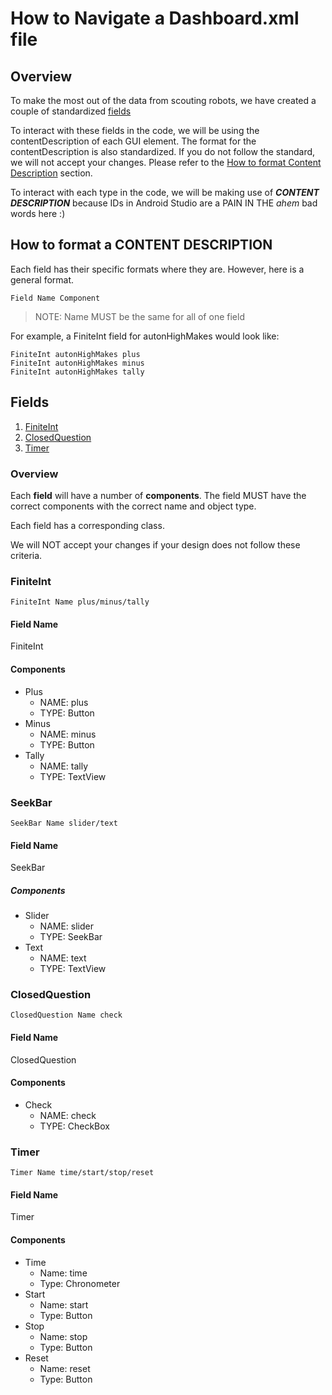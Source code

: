 # How to Navigate a Dashboard.xml file
## Overview
To make the most out of the data from scouting robots, we have created a couple of standardized [fields](#fields)

To interact with these fields in the code, we will be using the contentDescription of each GUI element. The format for the contentDescription is also standardized. If you do not follow the standard, we will not accept your changes. Please refer to the [How to format Content Description](#how-to-format-a-content-description) section.

To interact with each type in the code, we will be making use of ***CONTENT DESCRIPTION*** because IDs in Android Studio are a PAIN IN THE *ahem* bad words here :)


## How to format a CONTENT DESCRIPTION
Each field has their specific formats where they are. However, here is a general format.

`Field Name Component`

> NOTE: Name MUST be the same for all of one field

For example, a FiniteInt field for autonHighMakes would look like:

    FiniteInt autonHighMakes plus  
    FiniteInt autonHighMakes minus  
    FiniteInt autonHighMakes tally  


## Fields
1. [FiniteInt](#finiteint)
2. [ClosedQuestion](#closedquestion)
3. [Timer](#timer)

### Overview
Each **field** will have a number of **components**. The field MUST have the correct components with the correct name and object type.

Each field has a corresponding class.

We will NOT accept your changes if your design does not follow these criteria.

### FiniteInt
`FiniteInt Name plus/minus/tally`
#### Field Name
FiniteInt
#### Components
- Plus
    - NAME: plus
    - TYPE: Button
- Minus
    - NAME: minus
    - TYPE: Button
- Tally
    - NAME: tally
    - TYPE: TextView

### SeekBar
`SeekBar Name slider/text`
#### Field Name
SeekBar
##### Components
- Slider
  - NAME: slider
  - TYPE: SeekBar
- Text
  - NAME: text
  - TYPE: TextView

### ClosedQuestion
`ClosedQuestion Name check`
#### Field Name
ClosedQuestion
#### Components
- Check
    - NAME: check
    - TYPE: CheckBox

### Timer
`Timer Name time/start/stop/reset`
#### Field Name
Timer
#### Components
- Time
  - Name: time
  - Type: Chronometer
- Start
  - Name: start
  - Type: Button
- Stop
  - Name: stop
  - Type: Button
- Reset
  - Name: reset
  - Type: Button
